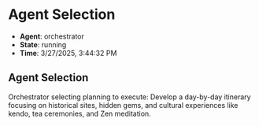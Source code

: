 # Agent Selection

- **Agent**: orchestrator
- **State**: running
- **Time**: 3/27/2025, 3:44:32 PM

## Agent Selection

Orchestrator selecting planning to execute: Develop a day-by-day itinerary focusing on historical sites, hidden gems, and cultural experiences like kendo, tea ceremonies, and Zen meditation.

